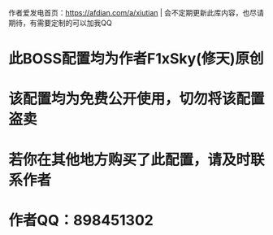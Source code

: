 作者爱发电首页：https://afdian.com/a/xiutian | 会不定期更新此库内容，也尽请期待，有需要定制的可以加我QQ
  # 此BOSS配置均为作者F1xSky(修天)原创
  # 该配置均为免费公开使用，切勿将该配置盗卖
  # 若你在其他地方购买了此配置，请及时联系作者
  # 作者QQ：898451302
